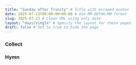 ```yaml
---
title: "Sunday after Trinity" # Title with escaped quotes
date: 2025-07-13T00:00:00+00:00 # Use-MM-DDTHH:MM format
slug: 2025-07-13 # Clean URL using only date
layout: "days/single" # Specify the layout for these pages
draft: false # Set to true to hide the page
---
```


### Collect


### Hymn